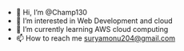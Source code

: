 - 👋 Hi, I’m @Champ130
- 👀 I’m interested in Web Development and cloud
- 🌱 I’m currently learning AWS cloud computing
- 📫 How to reach me suryamonu204@gmail.com

<!---
Champ130/Champ130 is a ✨ special ✨ repository because its `README.md` (this file) appears on your GitHub profile.
You can click the Preview link to take a look at your changes.
--->
